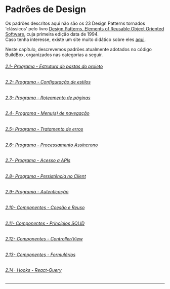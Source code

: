 # Padrões de Design

Os padrões descritos aqui não são os 23 Design Patterns tornados 'clássicos' pelo livro [Design Patterns, Elements of Reusable Object Oriented Software](https://www.amazon.com/Design-Patterns-Elements-Reusable-Object-Oriented/dp/0201633612), cuja primeira edição data de 1994.<br>
Caso tenha interesse, existe um site muito didático sobre eles [aqui](https://refactoring.guru/design-patterns).

Neste capítulo, descrevemos padrões atualmente adotados no código BuildBox, organizados nas categorias a seguir.

###### [2.1- Programa - Estrutura de pastas do projeto]()<br>
###### [2.2- Programa - Configuração de estilos]()<br>
###### [2.3- Programa - Roteamento de páginas]()<br>
###### [2.4- Programa - Menu(s) de navegação]()<br>
###### [2.5- Programa - Tratamento de erros]()<br>
###### [2.6- Programa - Processamento Assíncrono]()<br>
###### [2.7- Programa - Acesso a APIs]()<br>
###### [2.8- Programa - Persistência no Client]()<br>
###### [2.9- Programa - Autenticação]()<br>
###### [2.10- Componentes - Coesão e Reuso]()<br>
###### [2.11- Componentes - Princípios SOLID]()<br>
###### [2.12- Componentes - Controller/View]()<br>
###### [2.13- Componentes - Formulários]()<br>
###### [2.14- Hooks - React-Query]()<br>

***
